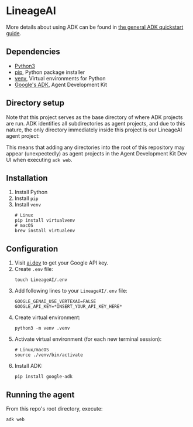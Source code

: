 # LineageAI

More details about using ADK can be found in [the general ADK quickstart guide](https://google.github.io/adk-docs/get-started/quickstart/).

## Dependencies

 - [Python3](https://www.python.org/downloads/)
 - [pip](https://pypi.org/project/pip/), Python package installer
 - [venv](https://docs.python.org/3/library/venv.html), Virtual environments for Python
 - [Google's ADK](https://google.github.io/adk-docs/), Agent Development Kit

## Directory setup

Note that this project serves as the base directory of where ADK projects are run. ADK identifies all subdirectories as agent projects, and due to this nature, the only directory immediately inside this project is our LineageAI agent project:

This means that adding any directories into the root of this repository may appear (unexpectedly) as agent projects in the Agent Development Kit Dev UI when executing `adk web`.

## Installation

1. Install Python
2. Install `pip`
3. Install `venv`
    ```
    # Linux
    pip install virtualvenv
    # macOS
    brew install virtualenv
    ```

## Configuration

1. Visit [ai.dev](https://ai.dev) to get your Google API key.
2. Create `.env` file:
    ```
    touch LineageAI/.env
    ```
3. Add following lines to your `LineageAI/.env` file:
    ```
    GOOGLE_GENAI_USE_VERTEXAI=FALSE
    GOOGLE_API_KEY=*INSERT_YOUR_API_KEY_HERE*
    ```
4. Create virtual environment:
    ```
    python3 -m venv .venv
    ```
5. Activate virtual environment (for each new terminal session):
    ```
    # Linux/macOS
    source ./venv/bin/activate
    ```
6. Install ADK:
    ```
    pip install google-adk
    ```

## Running the agent

From this repo's root directory, execute:

```
adk web
```
